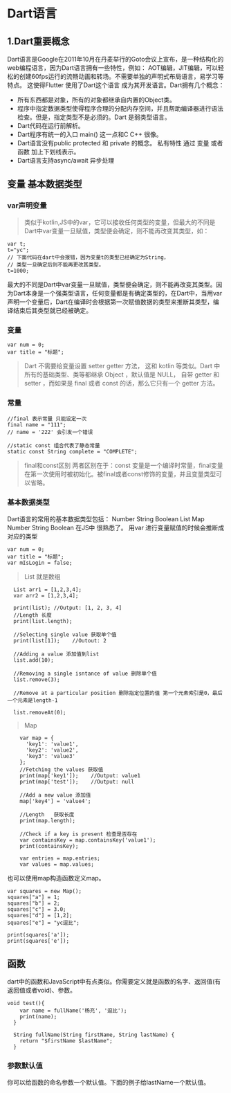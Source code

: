 
# Dart语言

## 1.Dart重要概念
Dart语言是Google在2011年10月在丹麦举行的Goto会议上宣布，是一种结构化的web编程语言，因为Dart语言拥有一些特性，例如： AOT编辑，JIT编辑，可以轻松的创建60fps运行的流畅动画和转场。不需要单独的声明式布局语言，易学习等特点。 这使得Flutter 使用了Dart这个语言 成为其开发语言。Dart拥有几个概念：
* 所有东西都是对象，所有的对象都继承自内置的Object类。
* 程序中指定数据类型使得程序合理的分配内存空间，并且帮助编译器进行语法检查。但是，指定类型不是必须的。Dart 是弱类型语言。
* Dart代码在运行前解析。
* Dart程序有统一的入口 main() 这一点和C C++ 很像。
* Dart语言没有public protected 和 private 的概念。 私有特性  通过 变量 或者函数 加上下划线表示。
* Dart语言支持async/await 异步处理

## 变量 基本数据类型

### var声明变量
> 类似于kotlin,JS中的var，它可以接收任何类型的变量，但最大的不同是Dart中var变量一旦赋值，类型便会确定，则不能再改变其类型，如：
``` 
var t;
t="yc";
// 下面代码在dart中会报错，因为变量t的类型已经确定为String，
// 类型一旦确定后则不能再更改其类型。
t=1000;
```
最大的不同是Dart中var变量一旦赋值，类型便会确定，则不能再改变其类型。因为Dart本身是一个强类型语言，任何变量都是有确定类型的，在Dart中，当用var声明一个变量后，Dart在编译时会根据第一次赋值数据的类型来推断其类型，编译结束后其类型就已经被确定。

### 变量
``` 
var num = 0;
var title = "标题";
```
>Dart 不需要给变量设置 setter getter   方法， 这和 kotlin 等类似。Dart 中所有的基础类型、类等都继承 Object ，默认值是 NULL， 自带 getter 和 setter ，而如果是 final 或者 const 的话，那么它只有一个 getter 方法。

### 常量
``` 
//final 表示常量 只能设定一次
final name = "111";
// name = '222' 会引发一个错误

//static const 组合代表了静态常量
static const String complete = "COMPLETE";
```
>final和const区别
两者区别在于：const 变量是一个编译时常量，final变量在第一次使用时被初始化。被final或者const修饰的变量，并且变量类型可以省略。

### 基本数据类型

Dart语言的常用的基本数据类型包括： Number String  Boolean List Map
Number  String  Boolean  在JS中 很熟悉了。 用var 进行变量赋值的时候会推断成对应的类型
``` 
var num = 0;
var title = "标题";
var mIsLogin = false;

```
>List 就是数组
``` 
  List arr1 = [1,2,3,4];
  var arr2 = [1,2,3,4];
 
  print(list); //Output: [1, 2, 3, 4]
  //Length 长度
  print(list.length);
 
  //Selecting single value 获取单个值
  print(list[1]);    //Outout: 2
 
  //Adding a value 添加值到list
  list.add(10);
 
  //Removing a single isntance of value 删除单个值
  list.remove(3);
 
  //Remove at a particular position 删除指定位置的值 第一个元素索引是0，最后一个元素是length-1

  list.removeAt(0);

```
>Map
```
    var map = {
      'key1': 'value1',
      'key2': 'value2',
      'key3': 'value3'
    };
    //Fetching the values 获取值
    print(map['key1']);    //Output: value1
    print(map['test']);    //Output: null

    //Add a new value 添加值
    map['key4'] = 'value4';

    //Length   获取长度
    print(map.length);

    //Check if a key is present 检查是否存在
    var containsKey = map.containsKey('value1');
    print(containsKey);

    var entries = map.entries;
    var values = map.values;
```
也可以使用map构造函数定义map。
```
var squares = new Map();
squares["a"] = 1;
squares["b"] = 2;
squares["c"] = 3.0;
squares["d"] = [1,2];
squares["e"] = "yc逗比";

print(squares['a']);    
print(squares['e']);
```

## 函数
dart中的函数和JavaScript中有点类似。你需要定义就是函数的名字、返回值(有返回值或者void)、参数。
```
void test(){
    var name = fullName('杨充', '逗比');
    print(name);
  }

  String fullName(String firstName, String lastName) {
    return "$firstName $lastName";
  }
```
### 参数默认值

你可以给函数的命名参数一个默认值。下面的例子给lastName一个默认值。
